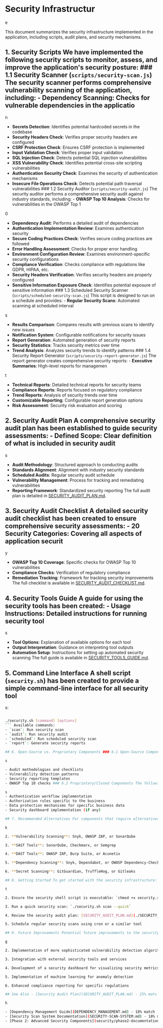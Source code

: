 # Security Infrastructur

e

This document summarizes the security infrastructure implemented in the application, including scripts, audit plans, and security mechanisms.

## 1. Security Scripts We have implemented the following security scripts to monitor, assess, and improve the application's security posture: ### 1.1 Security Scanner (`scripts/security-scan.js`) The security scanner performs comprehensive vulnerability scanning of the application, including: - **Dependency Scanning**: Checks for vulnerable dependencies in the applicatio

n

- **Secrets Detection**: Identifies potential hardcoded secrets in the codebase
- **Security Headers Check**: Verifies proper security headers are configured
- **CSRF Protection Check**: Ensures CSRF protection is implemented
- **Input Validation Check**: Verifies proper input validation
- **SQL Injection Check**: Detects potential SQL injection vulnerabilities
- **XSS Vulnerability Check**: Identifies potential cross-site scripting vulnerabilities
- **Authentication Security Check**: Examines the security of authentication mechanisms
- **Insecure File Operations Check**: Detects potential path traversal vulnerabilities ### 1.2 Security Auditor (`scripts/security-audit.js`) The security auditor performs a comprehensive security audit against industry standards, including: - **OWASP Top 10 Analysis**: Checks for vulnerabilities in the OWASP Top 1

0
- **Dependency Audit**: Performs a detailed audit of dependencies
- **Authentication Implementation Review**: Examines authentication security
- **Secure Coding Practices Check**: Verifies secure coding practices are followed
- **Error Handling Assessment**: Checks for proper error handling
- **Environment Configuration Review**: Examines environment-specific security configurations
- **Compliance Verification**: Checks compliance with regulations like GDPR, HIPAA, etc.
- **Security Headers Verification**: Verifies security headers are properly configured
- **Sensitive Information Exposure Check**: Identifies potential exposure of sensitive information ### 1.3 Scheduled Security Scanner (`scripts/scheduled-security-scan.js`) This script is designed to run on a schedule and provides: - **Regular Security Scans**: Automated scanning at scheduled interval

s
- **Results Comparison**: Compares results with previous scans to identify new issues
- **Notification System**: Configurable notifications for security issues
- **Report Generation**: Automated generation of security reports
- **Security Statistics**: Tracks security metrics over time
- **Trend Analysis**: Analyzes security trends to identify patterns ### 1.4 Security Report Generator (`scripts/security-report-generator.js`) The report generator creates comprehensive security reports: - **Executive Summaries**: High-level reports for managemen

t
- **Technical Reports**: Detailed technical reports for security teams
- **Compliance Reports**: Reports focused on regulatory compliance
- **Trend Reports**: Analysis of security trends over time
- **Customizable Reporting**: Configurable report generation options
- **Risk Assessment**: Security risk evaluation and scoring

## 2. Security Audit Plan A comprehensive security audit plan has been established to guide security assessments: - **Defined Scope**: Clear definition of what is included in security audit

s

- **Audit Methodology**: Structured approach to conducting audits
- **Standards Alignment**: Alignment with industry security standards
- **Scheduled Audits**: Regular security audit schedule
- **Vulnerability Management**: Process for tracking and remediating vulnerabilities
- **Reporting Framework**: Standardized security reporting The full audit plan is detailed in [SECURITY_AUDIT_PLAN.md](./SECURITY_AUDIT_PLAN.md).

## 3. Security Audit Checklist A detailed security audit checklist has been created to ensure comprehensive security assessments: - **20 Security Categories**: Covering all aspects of application securit

y

- **OWASP Top 10 Coverage**: Specific checks for OWASP Top 10 vulnerabilities
- **Compliance Checks**: Verification of regulatory compliance
- **Remediation Tracking**: Framework for tracking security improvements The full checklist is available in [SECURITY_AUDIT_CHECKLIST.md](./SECURITY_AUDIT_CHECKLIST.md).

## 4. Security Tools Guide A guide for using the security tools has been created: - **Usage Instructions**: Detailed instructions for running security tool

s

- **Tool Options**: Explanation of available options for each tool
- **Output Interpretation**: Guidance on interpreting tool outputs
- **Automation Setup**: Instructions for setting up automated security scanning The full guide is available in [SECURITY_TOOLS_GUIDE.md](./SECURITY_TOOLS_GUIDE.md).

## 5. Command Line Interface A shell script (`security.sh`) has been created to provide a simple command-line interface for all security tool

s:

```bash

./security.sh [command] [options]
``` Available commands:
- `scan`: Run security scan
- `audit`: Run security audit
- `scheduled`: Run scheduled security scan
- `report`: Generate security reports

## 6. Open-Source vs. Proprietary Components ### 6.1 Open-Source Components The following security components are open-source and can be extended or modified: - All security scanning script

s

- Audit methodologies and checklists
- Vulnerability detection patterns
- Security reporting templates
- OWASP Top 10 checks ### 6.2 Proprietary/Closed Components The following components may be considered proprietary or specific to the application: - Business logic security control

s
- Authentication workflow implementation
- Authorization rules specific to the business
- Data protection mechanisms for specific business data
- Security dashboard implementation (if any)

## 7. Recommended Alternatives For components that require alternatives, we recommend: 1. **Authentication**: Auth0, Okta, or Keycloa

k

2. **Vulnerability Scanning**: Snyk, OWASP ZAP, or SonarQube

3. **SAST Tools**: SonarQube, Checkmarx, or Semgrep

4. **DAST Tools**: OWASP ZAP, Burp Suite, or Acunetix

5. **Dependency Scanning**: Snyk, Dependabot, or OWASP Dependency-Check

6. **Secret Scanning**: GitGuardian, TruffleHog, or Gitleaks

## 8. Getting Started To get started with the security infrastructure: 1. Review the [SECURITY_TOOLS_GUIDE.md](./SECURITY_TOOLS_GUIDE.md) documen

t

2. Ensure the security shell script is executable: `chmod +x security.sh`

3. Run a quick security scan: `./security.sh scan --quick`

4. Review the security audit plan: [SECURITY_AUDIT_PLAN.md](./SECURITY_AUDIT_PLAN.md)

5. Schedule regular security scans using cron or a similar tool

## 9. Future Improvements Potential future improvements to the security infrastructure include: 1. Integration with CI/CD pipelines for automated security testin

g

2. Implementation of more sophisticated vulnerability detection algorithms

3. Integration with external security tools and services

4. Development of a security dashboard for visualizing security metrics

5. Implementation of machine learning for anomaly detection

6. Enhanced compliance reporting for specific regulations

## See Also - [Security Audit Plan](SECURITY_AUDIT_PLAN.md) - 25% matc

h

- [Dependency Management Guide](DEPENDENCY_MANAGEMENT.md) - 18% match
- [Security Scan System Documentation](SECURITY-SCAN-SYSTEM.md) - 18% match
- [Phase 2: Advanced Security Components](security/phase2-documentation.md) - 18% match